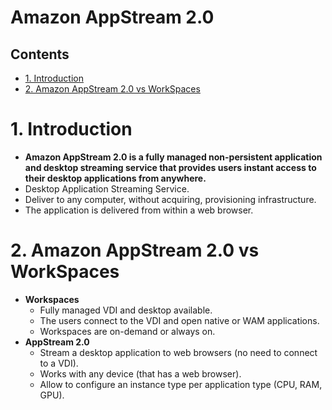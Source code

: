 # Amazon AppStream 2.0 <!-- omit in toc -->

## Contents <!-- omit in toc -->

- [1. Introduction](#1-introduction)
- [2. Amazon AppStream 2.0 vs WorkSpaces](#2-amazon-appstream-20-vs-workspaces)

# 1. Introduction

- **Amazon AppStream 2.0 is a fully managed non-persistent application and desktop streaming service that provides users instant access to their desktop applications from anywhere.**
- Desktop Application Streaming Service.
- Deliver to any computer, without acquiring, provisioning infrastructure.
- The application is delivered from within a web browser.

# 2. Amazon AppStream 2.0 vs WorkSpaces

- **Workspaces**
  - Fully managed VDI and desktop available.
  - The users connect to the VDI and open native or WAM applications.
  - Workspaces are on-demand or always on.
- **AppStream 2.0**
  - Stream a desktop application to web browsers (no need to connect to a VDI).
  - Works with any device (that has a web browser).
  - Allow to configure an instance type per application type (CPU, RAM, GPU).
